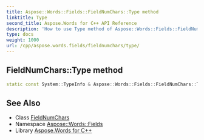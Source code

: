 ```yaml
---
title: Aspose::Words::Fields::FieldNumChars::Type method
linktitle: Type
second_title: Aspose.Words for C++ API Reference
description: 'How to use Type method of Aspose::Words::Fields::FieldNumChars class in C++.'
type: docs
weight: 1000
url: /cpp/aspose.words.fields/fieldnumchars/type/
---
```

## FieldNumChars::Type method




```cpp
static const System::TypeInfo & Aspose::Words::Fields::FieldNumChars::Type()
```

## See Also

* Class [FieldNumChars](../)
* Namespace [Aspose::Words::Fields](../../)
* Library [Aspose.Words for C++](../../../)
